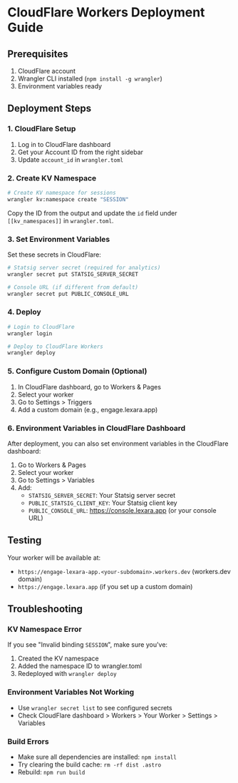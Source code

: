 # CloudFlare Workers Deployment Guide

## Prerequisites

1. CloudFlare account
2. Wrangler CLI installed (`npm install -g wrangler`)
3. Environment variables ready

## Deployment Steps

### 1. CloudFlare Setup

1. Log in to CloudFlare dashboard
2. Get your Account ID from the right sidebar
3. Update `account_id` in `wrangler.toml`

### 2. Create KV Namespace

```bash
# Create KV namespace for sessions
wrangler kv:namespace create "SESSION"
```

Copy the ID from the output and update the `id` field under `[[kv_namespaces]]` in `wrangler.toml`.

### 3. Set Environment Variables

Set these secrets in CloudFlare:

```bash
# Statsig server secret (required for analytics)
wrangler secret put STATSIG_SERVER_SECRET

# Console URL (if different from default)
wrangler secret put PUBLIC_CONSOLE_URL
```

### 4. Deploy

```bash
# Login to CloudFlare
wrangler login

# Deploy to CloudFlare Workers
wrangler deploy
```

### 5. Configure Custom Domain (Optional)

1. In CloudFlare dashboard, go to Workers & Pages
2. Select your worker
3. Go to Settings > Triggers
4. Add a custom domain (e.g., engage.lexara.app)

### 6. Environment Variables in CloudFlare Dashboard

After deployment, you can also set environment variables in the CloudFlare dashboard:

1. Go to Workers & Pages
2. Select your worker
3. Go to Settings > Variables
4. Add:
   - `STATSIG_SERVER_SECRET`: Your Statsig server secret
   - `PUBLIC_STATSIG_CLIENT_KEY`: Your Statsig client key
   - `PUBLIC_CONSOLE_URL`: https://console.lexara.app (or your console URL)

## Testing

Your worker will be available at:
- `https://engage-lexara-app.<your-subdomain>.workers.dev` (workers.dev domain)
- `https://engage.lexara.app` (if you set up a custom domain)

## Troubleshooting

### KV Namespace Error
If you see "Invalid binding `SESSION`", make sure you've:
1. Created the KV namespace
2. Added the namespace ID to wrangler.toml
3. Redeployed with `wrangler deploy`

### Environment Variables Not Working
- Use `wrangler secret list` to see configured secrets
- Check CloudFlare dashboard > Workers > Your Worker > Settings > Variables

### Build Errors
- Make sure all dependencies are installed: `npm install`
- Try clearing the build cache: `rm -rf dist .astro`
- Rebuild: `npm run build`